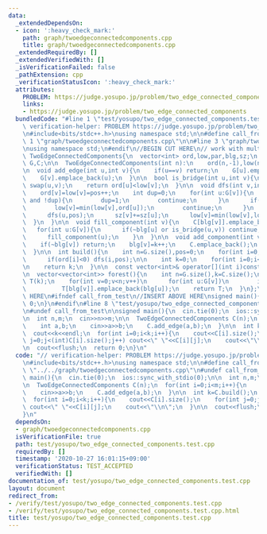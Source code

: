 ```yaml
---
data:
  _extendedDependsOn:
  - icon: ':heavy_check_mark:'
    path: graph/twoedgeconnectedcomponents.cpp
    title: graph/twoedgeconnectedcomponents.cpp
  _extendedRequiredBy: []
  _extendedVerifiedWith: []
  _isVerificationFailed: false
  _pathExtension: cpp
  _verificationStatusIcon: ':heavy_check_mark:'
  attributes:
    PROBLEM: https://judge.yosupo.jp/problem/two_edge_connected_components
    links:
    - https://judge.yosupo.jp/problem/two_edge_connected_components
  bundledCode: "#line 1 \"test/yosupo/two_edge_connected_components.test.cpp\"\n//\
    \ verification-helper: PROBLEM https://judge.yosupo.jp/problem/two_edge_connected_components\n\
    \n#include<bits/stdc++.h>\nusing namespace std;\n\n#define call_from_test\n#line\
    \ 1 \"graph/twoedgeconnectedcomponents.cpp\"\n\n#line 3 \"graph/twoedgeconnectedcomponents.cpp\"\
    \nusing namespace std;\n#endif\n//BEGIN CUT HERE\n// work with multigraph\nstruct\
    \ TwoEdgeConnectedComponents{\n  vector<int> ord,low,par,blg,sz;\n  vector<vector<int>>\
    \ G,C;\n\n  TwoEdgeConnectedComponents(int n):\n    ord(n,-1),low(n),par(n,-1),blg(n,-1),sz(n,1),G(n){}\n\
    \n  void add_edge(int u,int v){\n    if(u==v) return;\n    G[u].emplace_back(v);\n\
    \    G[v].emplace_back(u);\n  }\n\n  bool is_bridge(int u,int v){\n    if(ord[u]>ord[v])\
    \ swap(u,v);\n    return ord[u]<low[v];\n  }\n\n  void dfs(int v,int &pos){\n\
    \    ord[v]=low[v]=pos++;\n    int dup=0;\n    for(int u:G[v]){\n      if(u==par[v]\
    \ and !dup){\n        dup=1;\n        continue;\n      }\n      if(~ord[u]){\n\
    \        low[v]=min(low[v],ord[u]);\n        continue;\n      }\n      par[u]=v;\n\
    \      dfs(u,pos);\n      sz[v]+=sz[u];\n      low[v]=min(low[v],low[u]);\n  \
    \  }\n  }\n\n  void fill_component(int v){\n    C[blg[v]].emplace_back(v);\n \
    \   for(int u:G[v]){\n      if(~blg[u] or is_bridge(u,v)) continue;\n      blg[u]=blg[v];\n\
    \      fill_component(u);\n    }\n  }\n\n  void add_component(int v,int &k){\n\
    \    if(~blg[v]) return;\n    blg[v]=k++;\n    C.emplace_back();\n    fill_component(v);\n\
    \  }\n\n  int build(){\n    int n=G.size(),pos=0;\n    for(int i=0;i<n;i++)\n\
    \      if(ord[i]<0) dfs(i,pos);\n\n    int k=0;\n    for(int i=0;i<n;i++) add_component(i,k);\n\
    \n    return k;\n  }\n\n  const vector<int>& operator[](int i)const{return C[i];}\n\
    \n  vector<vector<int>> forest(){\n    int n=G.size(),k=C.size();\n    vector<vector<int>>\
    \ T(k);\n    for(int v=0;v<n;v++)\n      for(int u:G[v])\n        if(blg[v]!=blg[u])\n\
    \          T[blg[v]].emplace_back(blg[u]);\n    return T;\n  }\n};\n//END CUT\
    \ HERE\n#ifndef call_from_test\n//INSERT ABOVE HERE\nsigned main(){\n  return\
    \ 0;\n}\n#endif\n#line 8 \"test/yosupo/two_edge_connected_components.test.cpp\"\
    \n#undef call_from_test\n\nsigned main(){\n  cin.tie(0);\n  ios::sync_with_stdio(0);\n\
    \n  int n,m;\n  cin>>n>>m;\n\n  TwoEdgeConnectedComponents C(n);\n  for(int i=0;i<m;i++){\n\
    \    int a,b;\n    cin>>a>>b;\n    C.add_edge(a,b);\n  }\n\n  int k=C.build();\n\
    \  cout<<k<<endl;\n  for(int i=0;i<k;i++){\n    cout<<C[i].size();\n    for(int\
    \ j=0;j<(int)C[i].size();j++) cout<<\" \"<<C[i][j];\n    cout<<\"\\n\";\n  }\n\
    \n  cout<<flush;\n  return 0;\n}\n"
  code: "// verification-helper: PROBLEM https://judge.yosupo.jp/problem/two_edge_connected_components\n\
    \n#include<bits/stdc++.h>\nusing namespace std;\n\n#define call_from_test\n#include\
    \ \"../../graph/twoedgeconnectedcomponents.cpp\"\n#undef call_from_test\n\nsigned\
    \ main(){\n  cin.tie(0);\n  ios::sync_with_stdio(0);\n\n  int n,m;\n  cin>>n>>m;\n\
    \n  TwoEdgeConnectedComponents C(n);\n  for(int i=0;i<m;i++){\n    int a,b;\n\
    \    cin>>a>>b;\n    C.add_edge(a,b);\n  }\n\n  int k=C.build();\n  cout<<k<<endl;\n\
    \  for(int i=0;i<k;i++){\n    cout<<C[i].size();\n    for(int j=0;j<(int)C[i].size();j++)\
    \ cout<<\" \"<<C[i][j];\n    cout<<\"\\n\";\n  }\n\n  cout<<flush;\n  return 0;\n\
    }\n"
  dependsOn:
  - graph/twoedgeconnectedcomponents.cpp
  isVerificationFile: true
  path: test/yosupo/two_edge_connected_components.test.cpp
  requiredBy: []
  timestamp: '2020-10-27 16:01:15+09:00'
  verificationStatus: TEST_ACCEPTED
  verifiedWith: []
documentation_of: test/yosupo/two_edge_connected_components.test.cpp
layout: document
redirect_from:
- /verify/test/yosupo/two_edge_connected_components.test.cpp
- /verify/test/yosupo/two_edge_connected_components.test.cpp.html
title: test/yosupo/two_edge_connected_components.test.cpp
---
```

